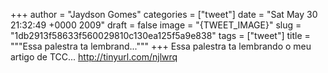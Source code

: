 
+++
author = "Jaydson Gomes"
categories = ["tweet"]
date = "Sat May 30 21:32:49 +0000 2009"
draft = false
image = "{TWEET_IMAGE}"
slug = "1db2913f58633f560029810c130ea125f5a9e838"
tags = ["tweet"]
title = """Essa palestra ta lembrand..."""
+++
Essa palestra ta lembrando o meu artigo de TCC... http://tinyurl.com/njlwrq
